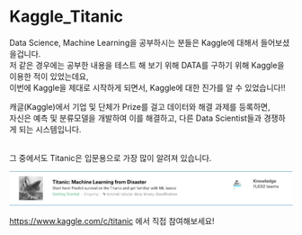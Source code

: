 # Kaggle_Titanic

Data Science, Machine Learning을 공부하시는 분들은 Kaggle에 대해서 들어보셨을겁니다. <br/>
저 같은 경우에는 공부한 내용을 테스트 해 보기 위해 DATA를 구하기 위해 Kaggle을 이용한 적이 있었는데요, <br/>
이번에 Kaggle을 제대로 시작하게 되면서, Kaggle에 대한 진가를 알 수 있었습니다!! <br/>

캐글(Kaggle)에서 기업 및 단체가 Prize를 걸고 데이터와 해결 과제를 등록하면, <br/>
자신은 예측 및 분류모델을 개발하여 이를 해결하고, 다른 Data Scientist들과 경쟁하게 되는 시스템입니다. <br/><br/>


그 중에서도 Titanic은 입문용으로 가장 많이 알려져 있습니다. <br/>

![Titanic](https://github.com/hwk06023/Kaggle_Titanic/blob/master/images/Titanic_info.png)


https://www.kaggle.com/c/titanic 에서 직접 참여해보세요!
